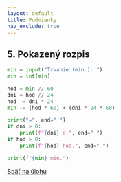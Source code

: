 ```yaml
---
layout: default
title: Podmienky
nav_exclude: true
---
```


## 5. Pokazený rozpis
```python
min = input("Trvanie (min.): ")
min = int(min)

hod = min // 60
dni = hod // 24
hod -= dni * 24
min -= (hod * 60) + (dni * 24 * 60)

print("=", end=" ")
if dni > 0:
    print(f"{dni} d.", end=" ")
if hod > 0:
    print(f"{hod} hod.", end=" ")

print(f"{min} min.")
```

[Späť na úlohu](/coding/beginner/2-chapter/5.html)